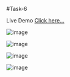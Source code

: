#Task-6

Live Demo [Click here...](https://vipul1432.github.io/Internship-Tasks/Task-6/Program-8/)

![image](https://user-images.githubusercontent.com/81670997/179335545-cd62c1b6-d03d-4544-abbc-a4ac7f5c2baa.png)

![image](https://user-images.githubusercontent.com/81670997/179335573-c994cd2e-15d2-48dd-9dd8-fe623b73a275.png)

![image](https://user-images.githubusercontent.com/81670997/179335629-ed1e4b7d-591c-4656-92d2-cd9b4222e456.png)

![image](https://user-images.githubusercontent.com/81670997/179335655-6055ceec-7bc6-424b-8a33-8a56c97f6214.png)



